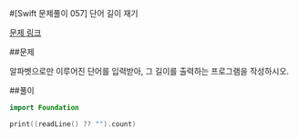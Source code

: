#[Swift 문제풀이 057] 단어 길이 재기

[문제 링크](https://www.acmicpc.net/problem/2743)

##문제

알파벳으로만 이루어진 단어를 입력받아, 그 길이를 출력하는 프로그램을 작성하시오.

##풀이

```swift 
import Foundation

print((readLine() ?? "").count)
```
